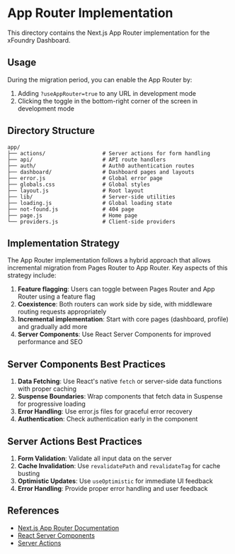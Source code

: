 # App Router Implementation

This directory contains the Next.js App Router implementation for the xFoundry Dashboard.

## Usage

During the migration period, you can enable the App Router by:

1. Adding `?useAppRouter=true` to any URL in development mode
2. Clicking the toggle in the bottom-right corner of the screen in development mode

## Directory Structure

```
app/
├── actions/                  # Server actions for form handling
├── api/                      # API route handlers
├── auth/                     # Auth0 authentication routes
├── dashboard/                # Dashboard pages and layouts
├── error.js                  # Global error page
├── globals.css               # Global styles
├── layout.js                 # Root layout
├── lib/                      # Server-side utilities
├── loading.js                # Global loading state
├── not-found.js              # 404 page
├── page.js                   # Home page
└── providers.js              # Client-side providers
```

## Implementation Strategy

The App Router implementation follows a hybrid approach that allows incremental migration from Pages Router to App Router. Key aspects of this strategy include:

1. **Feature flagging**: Users can toggle between Pages Router and App Router using a feature flag
2. **Coexistence**: Both routers can work side by side, with middleware routing requests appropriately
3. **Incremental implementation**: Start with core pages (dashboard, profile) and gradually add more
4. **Server Components**: Use React Server Components for improved performance and SEO

## Server Components Best Practices

1. **Data Fetching**: Use React's native `fetch` or server-side data functions with proper caching
2. **Suspense Boundaries**: Wrap components that fetch data in Suspense for progressive loading
3. **Error Handling**: Use error.js files for graceful error recovery
4. **Authentication**: Check authentication early in the component

## Server Actions Best Practices

1. **Form Validation**: Validate all input data on the server
2. **Cache Invalidation**: Use `revalidatePath` and `revalidateTag` for cache busting
3. **Optimistic Updates**: Use `useOptimistic` for immediate UI feedback
4. **Error Handling**: Provide proper error handling and user feedback

## References

- [Next.js App Router Documentation](https://nextjs.org/docs/app)
- [React Server Components](https://nextjs.org/docs/app/building-your-application/rendering/server-components)
- [Server Actions](https://nextjs.org/docs/app/building-your-application/data-fetching/server-actions)
